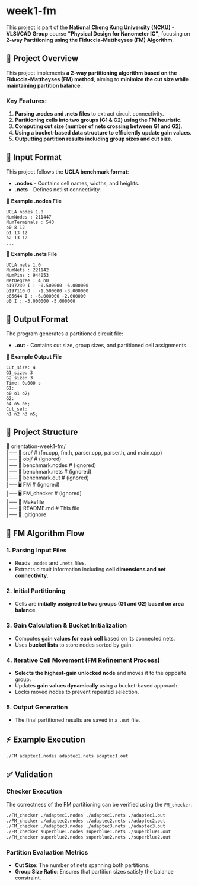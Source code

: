 # week1-fm

This project is part of the **National Cheng Kung University (NCKU) - VLSI/CAD Group** course **"Physical Design for Nanometer IC"**, focusing on **2-way Partitioning using the Fiduccia-Mattheyses (FM) Algorithm**.

## 📝 Project Overview

This project implements **a 2-way partitioning algorithm based on the Fiduccia-Mattheyses (FM) method**, aiming to **minimize the cut size while maintaining partition balance**.

### **Key Features:**
1. **Parsing .nodes and .nets files** to extract circuit connectivity.
2. **Partitioning cells into two groups (G1 & G2) using the FM heuristic**.
3. **Computing cut size (number of nets crossing between G1 and G2)**.
4. **Using a bucket-based data structure to efficiently update gain values**.
5. **Outputting partition results including group sizes and cut size**.

## 📄 Input Format

This project follows the **UCLA benchmark format**:
- **.nodes** - Contains cell names, widths, and heights.
- **.nets** - Defines netlist connectivity.

📄 **Example .nodes File**
```
UCLA nodes 1.0
NumNodes : 211447
NumTerminals : 543
o0 8 12
o1 13 12
o2 13 12
...
```

📄 **Example .nets File**
```
UCLA nets 1.0
NumNets : 221142
NumPins : 944053
NetDegree : 4 n0
o197239 I : -0.500000 -6.000000
o197110 O : -1.500000 -3.000000
o85644 I : -6.000000 -2.000000
o0 I : -3.000000 -5.000000
```

## 📄 Output Format

The program generates a partitioned circuit file:
- **.out** - Contains cut size, group sizes, and partitioned cell assignments.

📄 **Example Output File**
```
Cut_size: 4
G1_size: 3
G2_size: 3
Time: 0.000 s
G1:
o0 o1 o2;
G2:
o4 o5 o6;
Cut_set:
n1 n2 n3 n5;
```

## 🧰 Project Structure

📂 orientation-week1-fm/  
│── 📂 src/ # (fm.cpp, fm.h, parser.cpp, parser.h, and main.cpp)  
│── 📂 obj/ # (ignored)  
│── 📄 benchmark.nodes # (ignored)  
│── 📄 benchmark.nets # (ignored)  
│── 📄 benchmark.out # (ignored)  
│── 🖥️ FM # (ignored)  
│── 🖥️ FM_checker # (ignored)  
│── 🔧 Makefile  
│── 📜 README.md # This file  
│── 📜 .gitignore  

## 🔹 **FM Algorithm Flow**

### **1. Parsing Input Files**
- Reads `.nodes` and `.nets` files.
- Extracts circuit information including **cell dimensions and net connectivity**.

### **2. Initial Partitioning**
- Cells are **initially assigned to two groups (G1 and G2) based on area balance**.

### **3. Gain Calculation & Bucket Initialization**
- Computes **gain values for each cell** based on its connected nets.
- Uses **bucket lists** to store nodes sorted by gain.

### **4. Iterative Cell Movement (FM Refinement Process)**
- **Selects the highest-gain unlocked node** and moves it to the opposite group.
- Updates **gain values dynamically** using a bucket-based approach.
- Locks moved nodes to prevent repeated selection.

### **5. Output Generation**
- The final partitioned results are saved in a `.out` file.

## ⚡ **Example Execution**

```bash
./FM adaptec1.nodes adaptec1.nets adaptec1.out
```

## ✅ Validation

### **Checker Execution**
The correctness of the FM partitioning can be verified using the `FM_checker`.

```bash
./FM_checker ./adaptec1.nodes ./adaptec1.nets ./adaptec1.out
./FM_checker ./adaptec2.nodes ./adaptec2.nets ./adaptec2.out
./FM_checker ./adaptec3.nodes ./adaptec3.nets ./adaptec3.out
./FM_checker superblue1.nodes superblue1.nets ./superblue1.out
./FM_checker superblue2.nodes superblue2.nets ./superblue2.out
```

### **Partition Evaluation Metrics**

- **Cut Size**: The number of nets spanning both partitions.
- **Group Size Ratio**: Ensures that partition sizes satisfy the balance constraint.
